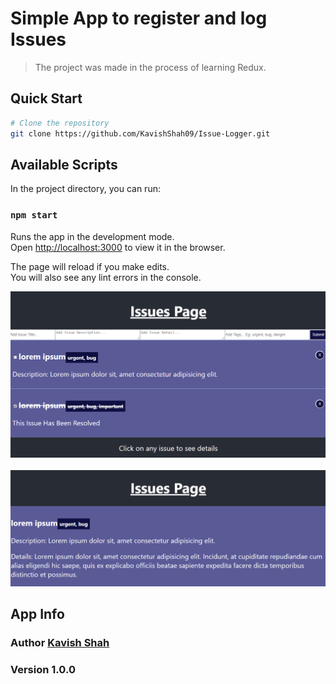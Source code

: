 # Simple App to register and log Issues

> The project was made in the process of learning Redux.

## Quick Start

```bash
# Clone the repository
git clone https://github.com/KavishShah09/Issue-Logger.git
```

## Available Scripts

In the project directory, you can run:

### `npm start`

Runs the app in the development mode.<br />
Open [http://localhost:3000](http://localhost:3000) to view it in the browser.

The page will reload if you make edits.<br />
You will also see any lint errors in the console.

<p align="center">
 <img width=600px src="./public/AppFull.png" alt="App">
 <br>
 <br>
 <img width=600px src="./public/Issue.png" alt="Issue">
</p>

## App Info

### Author [Kavish Shah](http://www.linkedin.com/in/kavish-shah-501b32192)

### Version 1.0.0
